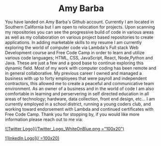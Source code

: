 <h1 align="center">Amy Barba</h1>  

<p aling="center"> You have landed on Amy Barba's Github account. Currently I am located in Southern California but I am open to relocation for projects.
Upon scanning my repositories you can see the progressive build of code in various areas as well as my collaboration on various project 
based repositories to create applications. In adding marketable skills to my resume I am currently exploring the world of computer code 
via Lambda's Full stack Web Development course and Free Code Camp in order to learn and utilize various code languages; HTML, CSS, 
JavaScript, React, Node,Python and Java. These are just a few and a good base to continue exploring this dynamic field. 
Most of my work with computer coding has been remote and in general collaborative. My previous career I owned and managed a business 
with up to forty employees that were payroll and independent contractors, this allowed me to create a peaceful and communicative team 
environment. 
As an owner of a business and in the world of code I am also comfortable in learning and perservering in self directed education in 
all areas of technology; hardware, data collection, front end design, etc...
I am currently employed in a school district, running a young coders club, and working toward endorsement with Lambda and continued 
certificates with Free Code Camp.
Thank you for stopping by, if you would like more information please reach out to me via:
  </p>


[![Twitter Logo](/Twitter_Logo_WhiteOnBlue.png ="100x20")](https://twitter.com/AmykBarba)


[![linkedIn Logo](/ =100x20)](https://www.linkedin.com/in/amy-barba-34020115/)
</p>
